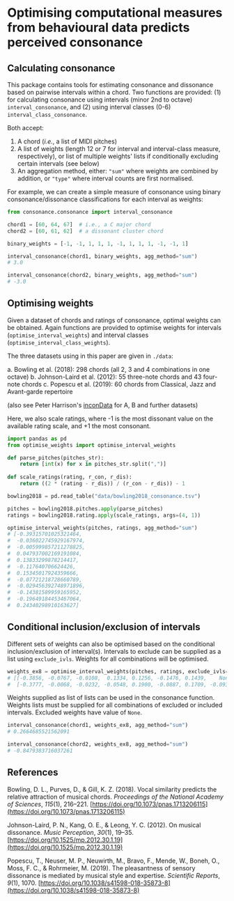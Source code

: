 # Optimising computational measures from behavioural data predicts perceived consonance


## Calculating consonance

This package contains tools for estimating consonance and dissonance based on pairwise intervals within a chord. Two functions are provided: (1) for calculating consonance using intervals (minor 2nd to octave) `interval_consonance`, and (2) using interval classes (0-6) `interval_class_consonance`.

Both accept:

1. A chord (*i.e.*, a list of MIDI pitches)
2. A list of weights (length 12 or 7 for interval and interval-class measure, respectively), or list of multiple weights' lists if conditionally excluding certain intervals (see below)
3. An aggregation method, either: `"sum"` where weights are combined by addition, or `"type"` where interval counts are first normalised.


For example, we can create a simple measure of consonance using binary consonance/dissonance classifications for each interval as weights:

```python
from consonance.consonance import interval_consonance

chord1 = [60, 64, 67]  # i.e., a C major chord
chord2 = [60, 61, 62]  # a dissonant cluster chord

binary_weights = [-1, -1, 1, 1, 1, -1, 1, 1, 1, -1, -1, 1]

interval_consonance(chord1, binary_weights, agg_method="sum")
# 3.0

interval_consonance(chord2, binary_weights, agg_method="sum")
# -3.0
```


## Optimising weights

Given a dataset of chords and ratings of consonance, optimal weights can be obtained. Again functions are provided to optimise weights for intervals (`optimise_interval_weights`) and interval classes (`optimise_interval_class_weights`).

The three datasets using in this paper are given in `./data`:

a. Bowling et al. (2018): 298 chords (all 2, 3 and 4 combinations in one octave)
b. Johnson-Laird et al. (2012): 55 three-note chords and 43 four-note chords
c. Popescu et al. (2019): 60 chords from Classical, Jazz and Avant-garde repertoire

(also see Peter Harrison's [inconData](https://github.com/pmcharrison/inconData) for A, B and further datasets)

Here, we also scale ratings, where -1 is the most dissonant value on the available rating scale, and +1 the most consonant.


```python
import pandas as pd
from optimise_weights import optimise_interval_weights

def parse_pitches(pitches_str):
    return [int(x) for x in pitches_str.split(",")]
    
def scale_ratings(rating, r_con, r_dis):
    return ((2 * (rating - r_dis)) / (r_con - r_dis)) - 1

bowling2018 = pd.read_table("data/bowling2018_consonance.tsv")

pitches = bowling2018.pitches.apply(parse_pitches)
ratings = bowling2018.rating.apply(scale_ratings, args=(4, 1))

optimise_interval_weights(pitches, ratings, agg_method="sum")
# [-0.39315701025321464,
#  -0.036022745929167974,
#  -0.005999857211278825,
#  0.047937002169191084,
#  0.13833299878214417,
#  -0.117640706624426,
#  0.15345017924359666,
#  -0.07721218728660789,
#  -0.029456392748971896,
#  -0.14381589959165952,
#  -0.19649184453467064,
#  0.24340298910163627]
```


## Conditional inclusion/exclusion of intervals

Different sets of weights can also be optimised based on the conditional inclusion/exclusion of interval(s). Intervals to exclude can be supplied as a list using `exclude_ivls`. Weights for all combinations will be optimised.

```python
weights_ex8 = optimise_interval_weights(pitches, ratings, exclude_ivls=[8], agg_method="sum")
# [[-0.3856, -0.0767, -0.0108,  0.1334, 0.1256, -0.1476, 0.1439,    None,  0.0080, -0.1758, -0.1884, 0.2332],
#  [-0.3777, -0.0068, -0.0232, -0.0548, 0.1900, -0.0887, 0.1709, -0.0933, -0.0852, -0.1306, -0.1962, 0.3980]]
```

Weights supplied as list of lists can be used in the consonance function. Weights lists must be supplied for all combinations of excluded or included intervals. Excluded weights have value of `None`.

```python
interval_consonance(chord1, weights_ex8, agg_method="sum")
# 0.2664685521562091

interval_consonance(chord2, weights_ex8, agg_method="sum")
# -0.8479383716037261
```


## References

Bowling, D. L., Purves, D., & Gill, K. Z. (2018). Vocal similarity predicts the relative attraction of musical chords. *Proceedings of the National Academy of Sciences*, *115*(1), 216–221. [https://doi.org/10.1073/pnas.1713206115](https://doi.org/10.1073/pnas.1713206115)

Johnson-Laird, P. N., Kang, O. E., & Leong, Y. C. (2012). On musical dissonance. *Music Perception*, *30*(1), 19–35. [https://doi.org/10.1525/mp.2012.30.1.19](https://doi.org/10.1525/mp.2012.30.1.19)

Popescu, T., Neuser, M. P., Neuwirth, M., Bravo, F., Mende, W., Boneh, O., Moss, F. C., & Rohrmeier, M. (2019). The pleasantness of sensory dissonance is mediated by musical style and expertise. *Scientific Reports*, *9*(1), 1070. [https://doi.org/10.1038/s41598-018-35873-8](https://doi.org/10.1038/s41598-018-35873-8)

